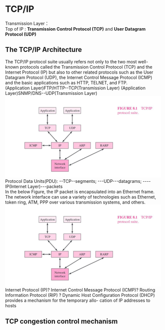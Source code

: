 # TCP/IP
Transmission Layer：  
Top of IP : **Transmission Control Protocol (TCP)** and **User Datagram Protocol (UDP)**  
## The TCP/IP Architecture
The TCP/IP protocol suite usually refers not only to the two most well-known protocols
called the Transmission Control Protocol (TCP) and the Internet Protocol (IP) but also
to other related protocols such as the User Datagram Protocol (UDP), the Internet
Control Message Protocol (ICMP) and the basic applications such as HTTP, TELNET,
and FTP.   
(Application Layer)FTP/HTTP--TCP(Transmission Layer)
(Application Layer)SNMP/DNS--UDP(Transmission Layer)
![GitHub set up](https://github.com/Chin-Sun/Telecommunicataion-Network/blob/main/img/Chapter8/TCP%20suite.JPG  "TCO/IP protocol suite")
Protocol Data Units(PDU): --TCP--segments; ---UDP---datagrams; ----IP(Internet Layer)---packets  
In the below Figure, the IP packet is encapsulated into an Ethernet frame.  The network interface can use a variety of technologies such as Ethernet, token ring, ATM, PPP over various transmission systems, and others.  
![GitHub set up](https://github.com/Chin-Sun/Telecommunicataion-Network/blob/main/img/Chapter8/TCP%20suite.JPG  "TCO/IP protocol suite")
Internet Protocol (IP)?
Internet Control Message Protocol (ICMP)?
Routing Information Protocol (RIP) ?
Dynamic Host Configuration Protocol (DHCP) provides a mechanism for the temporary allo-
cation of IP addresses to hosts

## TCP congestion control mechanism
